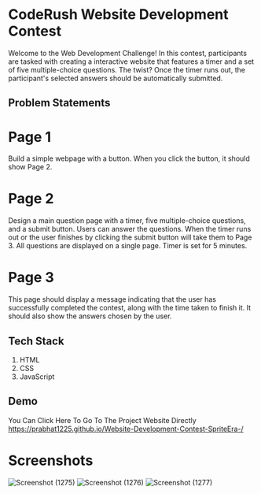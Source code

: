 # CodeRush Website Development Contest
Welcome to the Web Development Challenge! In this contest, participants are tasked with creating a interactive website that features a timer and a set of five multiple-choice questions. 
The twist? Once the timer runs out, the participant's selected answers should be automatically submitted.
## Problem Statements
# Page 1
Build a simple webpage with a button. When you click the button, it should show Page 2.
# Page 2
Design a main question page with a timer, five multiple-choice questions, and a submit button. Users can answer the questions. When the timer runs out or the user finishes by clicking the submit button will take them to Page 3.
All questions are displayed on a single page. Timer is set for 5 minutes.
# Page 3
This page should display a message indicating that the user has successfully completed the contest, along with the time taken to finish it.
It should also show the answers chosen by the user.

## Tech Stack
1. HTML
2. CSS
3. JavaScript
   
## Demo
You Can Click Here To Go To The Project Website Directly  https://prabhat1225.github.io/Website-Development-Contest-SpriteEra-/

# Screenshots
![Screenshot (1275)](https://github.com/Prabhat1225/Website-Development-Contest-SpriteEra-/assets/107301804/16b0e129-6c61-4c5c-b147-441b21727a45)
![Screenshot (1276)](https://github.com/Prabhat1225/Website-Development-Contest-SpriteEra-/assets/107301804/57c47fde-4f9d-433c-8bf6-1a00836cc895)
![Screenshot (1277)](https://github.com/Prabhat1225/Website-Development-Contest-SpriteEra-/assets/107301804/03f531a7-2902-45be-9b22-038a85a63caf)
